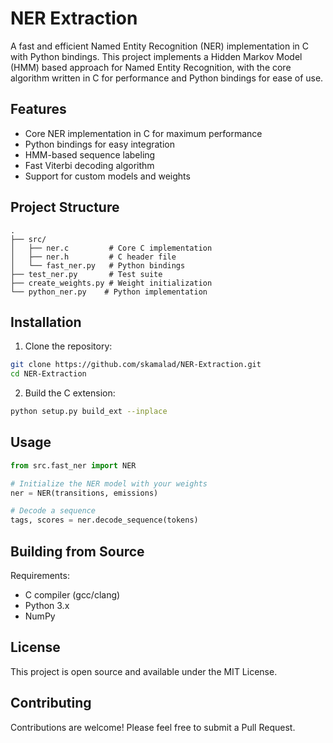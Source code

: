 # NER Extraction

A fast and efficient Named Entity Recognition (NER) implementation in C with Python bindings. This project implements a Hidden Markov Model (HMM) based approach for Named Entity Recognition, with the core algorithm written in C for performance and Python bindings for ease of use.

## Features

- Core NER implementation in C for maximum performance
- Python bindings for easy integration
- HMM-based sequence labeling
- Fast Viterbi decoding algorithm
- Support for custom models and weights

## Project Structure

```
.
├── src/
│   ├── ner.c         # Core C implementation
│   ├── ner.h         # C header file
│   └── fast_ner.py   # Python bindings
├── test_ner.py       # Test suite
├── create_weights.py # Weight initialization
└── python_ner.py    # Python implementation
```

## Installation

1. Clone the repository:
```bash
git clone https://github.com/skamalad/NER-Extraction.git
cd NER-Extraction
```

2. Build the C extension:
```bash
python setup.py build_ext --inplace
```

## Usage

```python
from src.fast_ner import NER

# Initialize the NER model with your weights
ner = NER(transitions, emissions)

# Decode a sequence
tags, scores = ner.decode_sequence(tokens)
```

## Building from Source

Requirements:
- C compiler (gcc/clang)
- Python 3.x
- NumPy

## License

This project is open source and available under the MIT License.

## Contributing

Contributions are welcome! Please feel free to submit a Pull Request.

